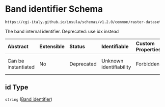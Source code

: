 # Band identifier Schema

```txt
https://cgi-italy.github.io/insula/schemas/v1.2.0/common/raster-dataset-visualization-config.schema.json#/$defs/rasterBand/allOf/0/properties/id
```

The band internal identifier. Deprecated: use idx instead

| Abstract            | Extensible | Status     | Identifiable            | Custom Properties | Additional Properties | Access Restrictions | Defined In                                                                                                                                 |
| :------------------ | :--------- | :--------- | :---------------------- | :---------------- | :-------------------- | :------------------ | :----------------------------------------------------------------------------------------------------------------------------------------- |
| Can be instantiated | No         | Deprecated | Unknown identifiability | Forbidden         | Allowed               | none                | [raster-dataset-visualization-config.schema.json\*](schemas/common/raster-dataset-visualization-config.schema.json) |

## id Type

`string` ([Band identifier](raster-dataset-visualization-config-defs-raster-band-allof-raster-band-variable-properties-band-identifier.md))
